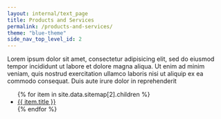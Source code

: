 ```yaml
---
layout: internal/text_page
title: Products and Services
permalink: /products-and-services/
theme: "blue-theme"
side_nav_top_level_id: 2
---
```


Lorem ipsum dolor sit amet, consectetur adipisicing elit, sed do eiusmod
tempor incididunt ut labore et dolore magna aliqua. Ut enim ad minim veniam,
quis nostrud exercitation ullamco laboris nisi ut aliquip ex ea commodo
consequat. Duis aute irure dolor in reprehenderit

<ul>
	{% for item in site.data.sitemap[2].children %}
		<li><a href="{{ item.url }}">{{ item.title }}</a></li>
	{% endfor %}
</ul>